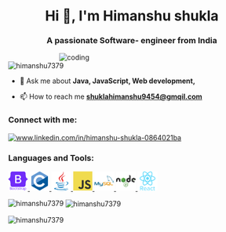 <h1 align="center">Hi 👋, I'm Himanshu shukla</h1>
<h3 align="center">A passionate Software- engineer from India</h3>

<img align="right" alt="coding" width="400" src="![image](https://github.com/himanshu7379/himanshu7379/assets/143103539/9faa07d6-7296-433b-bb5b-f908d946d744)
">

<p align="left"> <img src="https://komarev.com/ghpvc/?username=himanshu7379&label=Profile%20views&color=0e75b6&style=flat" alt="himanshu7379" /> </p>

- 💬 Ask me about **Java, JavaScript, Web development,**

- 📫 How to reach me **shuklahimanshu9454@gmqil.com**

<h3 align="left">Connect with me:</h3>
<p align="left">
<a href="https://linkedin.com/in/www.linkedin.com/in/himanshu-shukla-0864021ba" target="blank"><img align="center" src="https://raw.githubusercontent.com/rahuldkjain/github-profile-readme-generator/master/src/images/icons/Social/linked-in-alt.svg" alt="www.linkedin.com/in/himanshu-shukla-0864021ba" height="30" width="40" /></a>
</p>

<h3 align="left">Languages and Tools:</h3>
<p align="left"> <a href="https://getbootstrap.com" target="_blank" rel="noreferrer"> <img src="https://raw.githubusercontent.com/devicons/devicon/master/icons/bootstrap/bootstrap-plain-wordmark.svg" alt="bootstrap" width="40" height="40"/> </a> <a href="https://www.cprogramming.com/" target="_blank" rel="noreferrer"> <img src="https://raw.githubusercontent.com/devicons/devicon/master/icons/c/c-original.svg" alt="c" width="40" height="40"/> </a> <a href="https://www.java.com" target="_blank" rel="noreferrer"> <img src="https://raw.githubusercontent.com/devicons/devicon/master/icons/java/java-original.svg" alt="java" width="40" height="40"/> </a> <a href="https://developer.mozilla.org/en-US/docs/Web/JavaScript" target="_blank" rel="noreferrer"> <img src="https://raw.githubusercontent.com/devicons/devicon/master/icons/javascript/javascript-original.svg" alt="javascript" width="40" height="40"/> </a> <a href="https://www.mysql.com/" target="_blank" rel="noreferrer"> <img src="https://raw.githubusercontent.com/devicons/devicon/master/icons/mysql/mysql-original-wordmark.svg" alt="mysql" width="40" height="40"/> </a> <a href="https://nodejs.org" target="_blank" rel="noreferrer"> <img src="https://raw.githubusercontent.com/devicons/devicon/master/icons/nodejs/nodejs-original-wordmark.svg" alt="nodejs" width="40" height="40"/> </a> <a href="https://reactjs.org/" target="_blank" rel="noreferrer"> <img src="https://raw.githubusercontent.com/devicons/devicon/master/icons/react/react-original-wordmark.svg" alt="react" width="40" height="40"/> </a> </p>

<p><img align="left" src="https://github-readme-stats.vercel.app/api/top-langs?username=himanshu7379&show_icons=true&locale=en&layout=compact" alt="himanshu7379" /></p>

<p>&nbsp;<img align="center" src="https://github-readme-stats.vercel.app/api?username=himanshu7379&show_icons=true&locale=en" alt="himanshu7379" /></p>

<p><img align="center" src="https://github-readme-streak-stats.herokuapp.com/?user=himanshu7379&" alt="himanshu7379" /></p>
